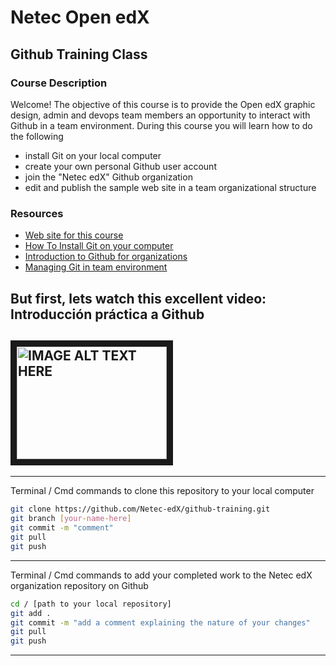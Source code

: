 [logo]: https://raw.githubusercontent.com/Netec-edX/github-training/master/images/netec-logo.png "Netec Logo"

# Netec Open edX
## Github Training Class

### Course Description
Welcome! The objective of this course is to provide the Open edX graphic design, admin and devops team members an opportunity to interact with Github in a team environment. During this course you will learn how to do the following
* install Git on your local computer
* create your own personal Github user account
* join the "Netec edX" Github organization
* edit and publish the sample web site in a team organizational structure

### Resources
* [Web site for this course](https://netec-edx.github.io/github-training/ "Awesome Site!")
* [How To Install Git on your computer](https://www.atlassian.com/git/tutorials/install-git)
* [Introduction to Github for organizations](https://github.com/blog/674-introducing-organizations)
* [Managing Git in team environment](https://www.sitepoint.com/getting-started-git-team-environment/)


But first, lets watch this excellent video: Introducción práctica a Github
---
<a href="http://www.youtube.com/watch?feature=player_embedded&v=Hd0B_AWv_Y4
" target="_blank"><img src="http://img.youtube.com/vi/Hd0B_AWv_Y4/0.jpg" 
alt="IMAGE ALT TEXT HERE" width="240" height="180" border="10" /></a>
---

---
Terminal / Cmd commands to clone this repository to your local computer
```Bash
git clone https://github.com/Netec-edX/github-training.git
git branch [your-name-here]
git commit -m "comment"
git pull
git push
```
---
Terminal / Cmd commands to add your completed work to the Netec edX organization repository on Github
```Bash
cd / [path to your local repository]
git add .
git commit -m "add a comment explaining the nature of your changes"
git pull
git push
```
---

